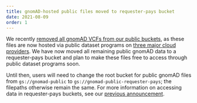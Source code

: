 ```yaml
---
title: gnomAD-hosted public files moved to requester-pays bucket
date: 2021-08-09
order: 1
---
```

We recently [removed all gnomAD VCFs from our public buckets](https://gnomad.broadinstitute.org/news/2021-07-gnomad-vcfs-removed-from-public-bucket/), as these files are now hosted via public dataset programs on [three major cloud providers](https://gnomad.broadinstitute.org/news/2020-10-open-access-to-gnomad-data-on-multiple-cloud-providers/). We have now moved all remaining public gnomAD data to a requester-pays bucket and plan to make these files free to access through public dataset programs soon.

Until then, users will need to change the root bucket for public gnomAD files from `gs://gnomad-public` to `gs://gnomad-public-requester-pays`; the filepaths otherwise remain the same. For more information on accessing data in requester-pays buckets, see our [previous announcement](https://gnomad.broadinstitute.org/news/2020-07-requester-pays-notice/#how-to-access-gnomad-data-in-the-requester-pays-bucket).
